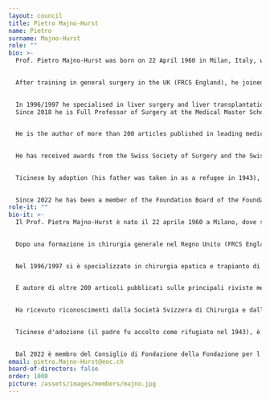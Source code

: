 ```yaml
---
layout: council
title: Pietro Majno-Hurst
name: Pietro
surname: Majno-Hurst
role: ""
bio: >-
  Prof. Pietro Majno-Hurst was born on 22 April 1960 in Milan, Italy, where he graduated in medicine in 1986.
  

  After training in general surgery in the UK (FRCS England), he joined the University Hospitals of Geneva (HUG) in 1992.
  

  In 1996/1997 he specialised in liver surgery and liver transplantation in Paris. He was a member of the adult and paediatric transplantation and liver surgery team at the University Hospital of Geneva, where he became Head of the Multidisciplinary Centre for the treatment of Hepato-biliary-pancreatic diseases.
  Since 2018 he is Full Professor of Surgery at the Medical Master School of the University of Southern Switzerland and Head of the department of Surgery at the Ente Ospedaliero Cantonale.
  

  He is the author of more than 200 articles published in leading medical journals, including The Lancet, Lancet Oncology, Hepatology, Journal of Hepatology, Annals of Surgery and British Journal of Surgery. 
  

  He has received awards from the Swiss Society of Surgery and the Swiss Transplant Society.
  

  Ticinese by adoption (his father was taken in as a refugee in 1943), he is double Italian and Swiss Citizen. He is committed to environmental and social issues that he considers inextricably linked to health.
  

  Since 2022 he has been a member of the Foundation Board of the Foundation for the Institute of Oncology Research (IOR).
role-it: ""
bio-it: >-
  Il Prof. Pietro Majno-Hurst è nato il 22 aprile 1960 a Milano, dove si è laureato in medicina nel 1986.
  

  Dopo una formazione in chirurgia generale nel Regno Unito (FRCS England), è entrato a far parte degli Ospedali Universitari di Ginevra (HUG) nel 1992.
  

  Nel 1996/1997 si è specializzato in chirurgia epatica e trapianto di fegato a Parigi. Dal suo ritorno è stato membro del team di trapianti adulti e pediatrici e di chirurgia epatica dell'HUG, dove è diventato Professore Associato e ha diretto il Centro pluridisciplinare delle malattie epato-bilio-pancreatiche. Dal 2018 è Ordinario di Chirurgia all’Università della Svizzera Italiana e Direttore Medico del Dipartimento di Chirurgia dell’Ente Ospedaliero Cantonale.
  

  È autore di oltre 200 articoli pubblicati sulle principali riviste mediche, tra cui The Lancet, Lancet Oncology, Hepatology, Journal of Hepatology, Annals of Surgery e British Journal of Surgery. 
  

  Ha ricevuto riconoscimenti dalla Società Svizzera di Chirurgia e dalla Società Svizzera dei Trapianti.
  

  Ticinese d'adozione (il padre fu accolto come rifugiato nel 1943), è Cittadino Svizzero e Italiano. È impegnato in tematiche ambientali e sociali che considera inestricabilmente legate a quelle della salute.
  

  Dal 2022 è membro del Consiglio di Fondazione della Fondazione per l'Istituto oncologico di ricerca (IOR).
email: pietro.Majno-Hurst@eoc.ch
board-of-directors: false
order: 1000
picture: /assets/images/members/majno.jpg
---
```


